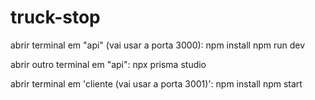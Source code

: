 # truck-stop

abrir terminal em "api" (vai usar a porta 3000): 
npm install
npm run dev

abrir outro terminal em "api":
npx prisma studio

abrir terminal em 'cliente (vai usar a porta 3001)':
npm install
npm start
